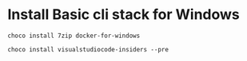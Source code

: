 # Install Basic cli stack for Windows 
```
choco install 7zip docker-for-windows

choco install visualstudiocode-insiders --pre
```
